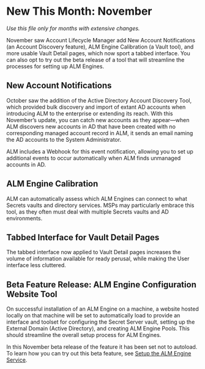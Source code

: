 ﻿[title]: # (New This Month)
[tags]: # (Account Lifecycle Manager,ALM,Active Directory,New This Month,)
[priority]: # (500)
[display]: # (none)

# New This Month: November

*Use this file only for months with extensive changes.*

November saw Account Lifecycle Manager add New Account Notifications (an Account Discovery feature), ALM Engine Calibration (a Vault tool), and more usable Vault Detail pages, which now sport a tabbed interface. You can also opt to try out the beta release of a tool that will streamline the processes for setting up ALM Engines.

## New Account Notifications

October saw the addition of the Active Directory Account Discovery Tool, which provided bulk discovery and import of extant AD accounts when introducing ALM to the enterprise or extending its reach. With this November’s update, you can catch new accounts as they appear—when ALM discovers new accounts in AD that have been created with no corresponding managed account record in ALM, it sends an email naming the AD accounts to the System Administrator.

ALM includes a Webhook for this event notification, allowing you to set up additional events to occur automatically when ALM finds unmanaged accounts in AD.

## ALM Engine Calibration

ALM can automatically assess which ALM Engines can connect to what Secrets vaults and directory services. MSPs may particularly embrace this tool, as they often must deal with multiple Secrets vaults and AD environments.

## Tabbed Interface for Vault Detail Pages

The tabbed interface now applied to Vault Detail pages increases the volume of information available for ready perusal, while making the User interface less cluttered.

## Beta Feature Release: ALM Engine Configuration Website Tool

On successful installation of an ALM Engine on a machine, a website hosted locally on that machine will be set to automatically load to provide an interface and toolset for configuring the Secret Server vault, setting up the External Domain (Active Directory), and creating ALM Engine Pools. This should streamline the overall setup process for ALM Engines.

In this November beta release of the feature it has been set not to autoload. To learn how you can try out this beta feature, see [Setup the ALM Engine Service](../get-started/setup-alm-engine/).
